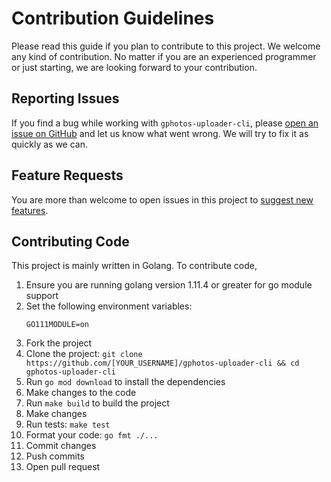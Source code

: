 # Contribution Guidelines
Please read this guide if you plan to contribute to this project. We welcome any kind of contribution. No matter if you are an experienced programmer or just starting, we are looking forward to your contribution.

## Reporting Issues
If you find a bug while working with `gphotos-uploader-cli`, please [open an issue on GitHub](https://github.com/gphotosuploader/gphotos-uploader-cli/issues/new?assignees=pacoorozco&labels=bug&template=bug_report.md) and let us know what went wrong. We will try to fix it as quickly as we can.

## Feature Requests
You are more than welcome to open issues in this project to [suggest new features](https://github.com/gphotosuploader/gphotos-uploader-cli/issues/new?assignees=&labels=feature+request&template=feature_request.md&title=).

## Contributing Code
This project is mainly written in Golang. To contribute code,
1. Ensure you are running golang version 1.11.4 or greater for go module support
2. Set the following environment variables:
    ```
    GO111MODULE=on
    ```
3. Fork the project
4. Clone the project: `git clone https://github.com/[YOUR_USERNAME]/gphotos-uploader-cli && cd gphotos-uploader-cli`
5. Run `go mod download` to install the dependencies
6. Make changes to the code
7. Run `make build` to build the project
8. Make changes
9. Run tests: `make test`
10. Format your code: `go fmt ./...`
11. Commit changes
12. Push commits
13. Open pull request
